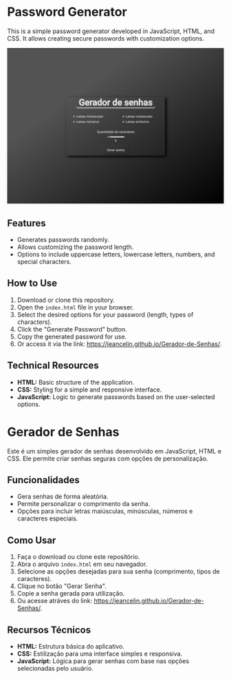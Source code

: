 # Password Generator

This is a simple password generator developed in JavaScript, HTML, and CSS. It allows creating secure passwords with customization options.

![Image of the password generator open in the browser.](/assets/project-image.png)


## Features

- Generates passwords randomly.
- Allows customizing the password length.
- Options to include uppercase letters, lowercase letters, numbers, and special characters.

## How to Use

1. Download or clone this repository.
2. Open the `index.html` file in your browser.
3. Select the desired options for your password (length, types of characters).
4. Click the "Generate Password" button.
5. Copy the generated password for use.
6. Or access it via the link: https://jeancelin.github.io/Gerador-de-Senhas/.

## Technical Resources

- **HTML:** Basic structure of the application.
- **CSS:** Styling for a simple and responsive interface.
- **JavaScript:** Logic to generate passwords based on the user-selected options.



# Gerador de Senhas

Este é um simples gerador de senhas desenvolvido em JavaScript, HTML e CSS. Ele permite criar senhas seguras com opções de personalização.

## Funcionalidades

- Gera senhas de forma aleatória.
- Permite personalizar o comprimento da senha.
- Opções para incluir letras maiúsculas, minúsculas, números e caracteres especiais.

## Como Usar

1. Faça o download ou clone este repositório.
2. Abra o arquivo `index.html` em seu navegador.
3. Selecione as opções desejadas para sua senha (comprimento, tipos de caracteres).
4. Clique no botão "Gerar Senha".
5. Copie a senha gerada para utilização.
6. Ou acesse atráves do link: https://jeancelin.github.io/Gerador-de-Senhas/.

## Recursos Técnicos

- **HTML:** Estrutura básica do aplicativo.
- **CSS:** Estilização para uma interface simples e responsiva.
- **JavaScript:** Lógica para gerar senhas com base nas opções selecionadas pelo usuário.





